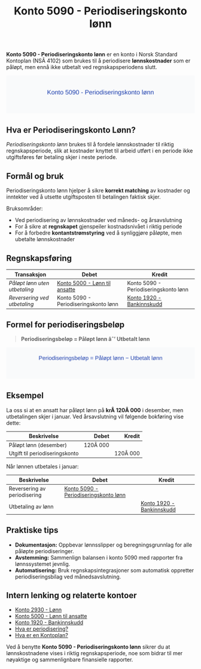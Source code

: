 ﻿---
title: "Konto 5090 - Periodiseringskonto lønn"
meta_title: "5090-periodiseringskonto-lonn"
meta_description: '**Konto 5090 - Periodiseringskonto lønn** er en konto i Norsk Standard Kontoplan (NSÂ 4102) som brukes til å periodisere **lønnskostnader** som er påløpt, ...'
slug: 5090-periodiseringskonto-lonn
type: blog
layout: pages/single
---

**Konto 5090 - Periodiseringskonto lønn** er en konto i Norsk Standard Kontoplan (NSÂ 4102) som brukes til å periodisere **lønnskostnader** som er påløpt, men ennå ikke utbetalt ved regnskapsperiodens slutt.

![Illustrasjon av konto 5090 Periodiseringskonto lønn](5090-periodiseringskonto-lonn-image.svg)

## Hva er Periodiseringskonto Lønn?

*Periodiseringskonto lønn* brukes til å fordele lønnskostnader til riktig regnskapsperiode, slik at kostnader knyttet til arbeid utført i en periode ikke utgiftsføres før betaling skjer i neste periode.

## Formål og bruk

Periodiseringskonto lønn hjelper å sikre **korrekt matching** av kostnader og inntekter ved å utsette utgiftsposten til betalingen faktisk skjer.

Bruksområder:
* Ved periodisering av lønnskostnader ved måneds- og årsavslutning
* For å sikre at **regnskapet** gjenspeiler kostnadsnivået i riktig periode
* For å forbedre **kontantstrømstyring** ved å synliggjøre påløpte, men ubetalte lønnskostnader

## Regnskapsføring

| Transaksjon                                    | Debet                                                                                                                                                        | Kredit                                                   |
|------------------------------------------------|--------------------------------------------------------------------------------------------------------------------------------------------------------------|----------------------------------------------------------|
| *Påløpt lønn uten utbetaling*                  | [Konto 5000 - Lønn til ansatte](/blogs/kontoplan/5000-lonn-til-ansatte "Konto 5000 - Lønn til ansatte")                                                     | Konto 5090 - Periodiseringskonto lønn                    |
| *Reversering ved utbetaling*                   | Konto 5090 - Periodiseringskonto lønn                                                                                                                       | [Konto 1920 - Bankinnskudd](/blogs/kontoplan/1920-bankinnskudd "Konto 1920 - Bankinnskudd")               |

## Formel for periodiseringsbeløp

> **Periodiseringsbeløp = Påløpt lønn âˆ’ Utbetalt lønn**

![Formel for periodiseringskonto lønn](periodiseringskonto-lonn-formula.svg)

## Eksempel

La oss si at en ansatt har påløpt lønn på **krÂ 120Â 000** i desember, men utbetalingen skjer i januar. Ved årsavslutning vil følgende bokføring vise dette:

| Beskrivelse                    | Debet        | Kredit       |
|--------------------------------|-------------:|-------------:|
| Påløpt lønn (desember)         | 120Â 000      |              |
| Utgift til periodiseringskonto |              | 120Â 000      |

Når lønnen utbetales i januar:

| Beskrivelse                     | Debet                                                                                                                                                   | Kredit                                                                                              |
|---------------------------------|---------------------------------------------------------------------------------------------------------------------------------------------------------|-----------------------------------------------------------------------------------------------------|
| Reversering av periodisering    | [Konto 5090 - Periodiseringskonto lønn](/blogs/kontoplan/5090-periodiseringskonto-lonn "Konto 5090 - Periodiseringskonto lønn") |                                                                                                     |
| Utbetaling av lønn              |                                                                                                                                                         | [Konto 1920 - Bankinnskudd](/blogs/kontoplan/1920-bankinnskudd "Konto 1920 - Bankinnskudd")       |

## Praktiske tips

* **Dokumentasjon:** Oppbevar lønnsslipper og beregningsgrunnlag for alle påløpte periodiseringer.
* **Avstemming:** Sammenlign balansen i konto 5090 med rapporter fra lønnssystemet jevnlig.
* **Automatisering:** Bruk regnskapsintegrasjoner som automatisk oppretter periodiseringsbilag ved månedsavslutning.

## Intern lenking og relaterte kontoer

* [Konto 2930 - Lønn](/blogs/kontoplan/2930-lonn "Konto 2930 - Lønn")
* [Konto 5000 - Lønn til ansatte](/blogs/kontoplan/5000-lonn-til-ansatte "Konto 5000 - Lønn til ansatte")
* [Konto 1920 - Bankinnskudd](/blogs/kontoplan/1920-bankinnskudd "Konto 1920 - Bankinnskudd")
* [Hva er periodisering?](/blogs/regnskap/hva-er-periodisering "Hva er periodisering? Prinsipper og praktisk anvendelse")
* [Hva er en Kontoplan?](/blogs/regnskap/hva-er-kontoplan "Hva er en Kontoplan? Komplett Guide til Kontoplaner i Norsk Regnskap")

Ved å benytte **Konto 5090 - Periodiseringskonto lønn** sikrer du at lønnskostnadene vises i riktig regnskapsperiode, noe som bidrar til mer nøyaktige og sammenlignbare finansielle rapporter.






